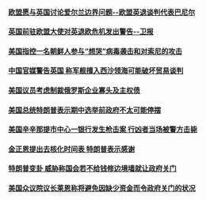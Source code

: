 #### [欧盟愿与英国讨论爱尔兰边界问题--欧盟英退谈判代表巴尼尔](../pages/CNTopGenNews/idCNKCS1LO02G.md) 

#### [英国前驻欧盟大使对英退欧危机发出警告--卫报](../pages/CNTopGenNews/idCNKCS1LN11Z.md) 

#### [美国指控一名朝鲜人参与“想哭”病毒袭击和对索尼的攻击](../pages/CNTopGenNews/idCNKCS1LN0DC.md) 

#### [中国官媒警告英国 称军舰擅入西沙领海可能破坏贸易谈判](../pages/CNTopGenNews/idCNKCS1LN0D2.md) 

#### [美国议员考虑制裁俄罗斯企业寡头及主权债](../pages/CNTopGenNews/idCNKCS1LN09E.md) 

#### [美国总统特朗普表示期中选举前政府不太可能停摆](../pages/CNTopGenNews/idCNKCS1LN094.md) 

#### [美国辛辛那提市中心一银行发生枪击案 行凶者当场被警方击毙](../pages/CNTopGenNews/idCNKCS1LN068.md) 

#### [金正恩提出去核化时间表 特朗普表示感谢](../pages/CNTopGenNews/idCNKCS1LM3F3.md) 

#### [特朗普变卦 威胁称国会若不给钱修边境墙就让政府关门](../pages/CNTopGenNews/idCNKCS1LM0QQ.md) 

#### [美国众议院议长莱恩称将避免因缺少资金而令政府关门的状况](../pages/CNTopGenNews/idCNKCS1LM0GR.md) 

